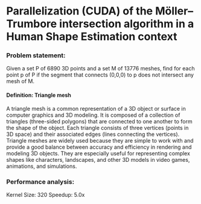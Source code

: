 # Parallelization (CUDA) of the Möller–Trumbore intersection algorithm in a Human Shape Estimation context

### Problem statement:
Given a set P of 6890 3D points and a set M of 13776 meshes, find for each point p of P if the segment that connects (0,0,0) to p does not intersect any mesh of M.

#### Definition: Triangle mesh
A triangle mesh is a common representation of a 3D object or surface in computer graphics and 3D modeling. It is composed of a collection of triangles (three-sided polygons) that are connected to one another to form the shape of the object. Each triangle consists of three vertices (points in 3D space) and their associated edges (lines connecting the vertices). Triangle meshes are widely used because they are simple to work with and provide a good balance between accuracy and efficiency in rendering and modeling 3D objects. They are especially useful for representing complex shapes like characters, landscapes, and other 3D models in video games, animations, and simulations.

### Performance analysis:
Kernel Size: 320
Speedup: 5.0x
